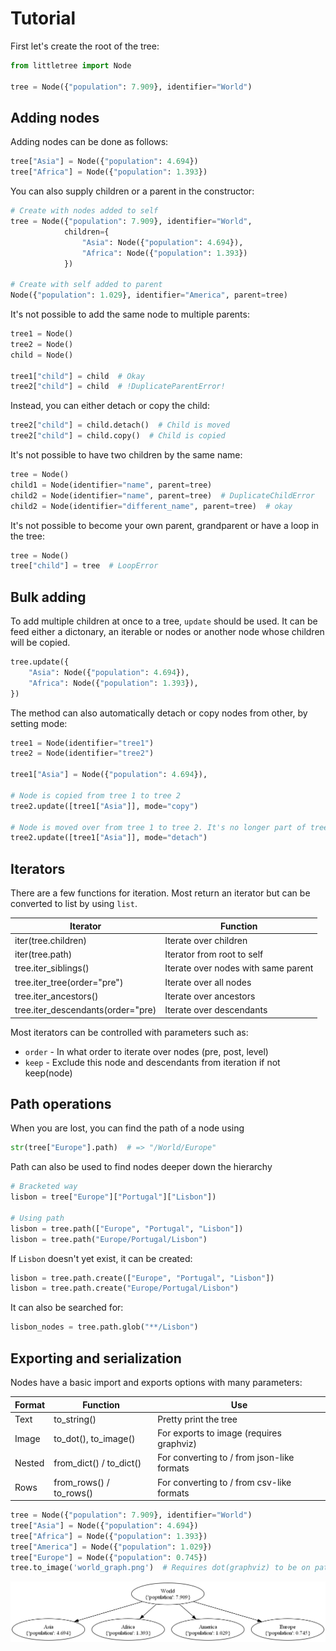 # Tutorial

First let's create the root of the tree:

```python
from littletree import Node

tree = Node({"population": 7.909}, identifier="World")
```

## Adding nodes

Adding nodes can be done as follows:

```python
tree["Asia"] = Node({"population": 4.694})
tree["Africa"] = Node({"population": 1.393})
```

You can also supply children or a parent in the constructor:

```python
# Create with nodes added to self
tree = Node({"population": 7.909}, identifier="World",
            children={
                "Asia": Node({"population": 4.694}),
                "Africa": Node({"population": 1.393})
            })

# Create with self added to parent
Node({"population": 1.029}, identifier="America", parent=tree)
```

It's not possible to add the same node to multiple parents:

```python
tree1 = Node()
tree2 = Node()
child = Node()

tree1["child"] = child  # Okay
tree2["child"] = child  # !DuplicateParentError!
```

Instead, you can either detach or copy the child:

```python
tree2["child"] = child.detach()  # Child is moved
tree2["child"] = child.copy()  # Child is copied
```

It's not possible to have two children by the same name:

```python
tree = Node()
child1 = Node(identifier="name", parent=tree)
child2 = Node(identifier="name", parent=tree)  # DuplicateChildError
child2 = Node(identifier="different_name", parent=tree)  # okay
```

It's not possible to become your own parent, grandparent or have a loop in the tree:

```python
tree = Node()
tree["child"] = tree  # LoopError
```

## Bulk adding

To add multiple children at once to a tree, `update` should be used.
It can be feed either a dictonary, an iterable or nodes or another node whose children will be copied.

```python
tree.update({
    "Asia": Node({"population": 4.694}),
    "Africa": Node({"population": 1.393}),
})
```

The method can also automatically detach or copy nodes from other, by setting mode:

```python
tree1 = Node(identifier="tree1")
tree2 = Node(identifier="tree2")

tree1["Asia"] = Node({"population": 4.694}),

# Node is copied from tree 1 to tree 2
tree2.update([tree1["Asia"]], mode="copy")

# Node is moved over from tree 1 to tree 2. It's no longer part of tree 1.
tree2.update([tree1["Asia"]], mode="detach")
```

## Iterators

There are a few functions for iteration.
Most return an iterator but can be converted to list by using `list`.

| Iterator                          | Function                            |
|-----------------------------------|-------------------------------------|
| iter(tree.children)               | Iterate over children               |
| iter(tree.path)                   | Iterator from root to self          |
| tree.iter_siblings()              | Iterate over nodes with same parent |
| tree.iter_tree(order="pre")       | Iterate over all nodes              |
| tree.iter_ancestors()             | Iterate over ancestors              |
| tree.iter_descendants(order="pre) | Iterate over descendants            |

Most iterators can be controlled with parameters such as:
- `order` - In what order to iterate over nodes (pre, post, level)
- `keep` - Exclude this node and descendants from iteration if not keep(node)

## Path operations

When you are lost, you can find the path of a node using

```python
str(tree["Europe"].path)  # => "/World/Europe"
```

Path can also be used to find nodes deeper down the hierarchy

```python
# Bracketed way
lisbon = tree["Europe"]["Portugal"]["Lisbon"])

# Using path
lisbon = tree.path(["Europe", "Portugal", "Lisbon"])
lisbon = tree.path("Europe/Portugal/Lisbon")
```

If `Lisbon` doesn't yet exist, it can be created:

```python
lisbon = tree.path.create(["Europe", "Portugal", "Lisbon"])
lisbon = tree.path.create("Europe/Portugal/Lisbon")
```

It can also be searched for:

```python
lisbon_nodes = tree.path.glob("**/Lisbon")
```

## Exporting and serialization

Nodes have a basic import and exports options with many parameters:

| Format | Function                | Use                                        |
|--------|-------------------------|--------------------------------------------|
| Text   | to_string()             | Pretty print the tree                      | 
| Image  | to_dot(), to_image()    | For exports to image (requires graphviz)   | 
| Nested | from_dict() / to_dict() | For converting to / from json-like formats |
| Rows   | from_rows() / to_rows() | For converting to / from csv-like formats  |

```python
tree = Node({"population": 7.909}, identifier="World")
tree["Asia"] = Node({"population": 4.694})
tree["Africa"] = Node({"population": 1.393})
tree["America"] = Node({"population": 1.029})
tree["Europe"] = Node({"population": 0.745})
tree.to_image('world_graph.png')  # Requires dot(graphviz) to be on path
```

![world](world_graph.png)
